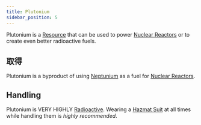 ```yaml
---
title: Plutonium
sidebar_position: 5
---
```


Plutonium is a [Resource](/docs/Slimefun/Resources) that can be used to power [Nuclear Reactors](Electric-Machines#energy-generation) or to create even better radioactive fuels.

## 取得

Plutonium is a byproduct of using [Neptunium](Neptunium) as a fuel for [Nuclear Reactors](Electric-Machines#energy-generation).

## Handling

Plutonium is VERY HIGHLY [Radioactive](Radiation). Wearing a [Hazmat Suit](Armor#hazmat-suit) at all times while handling them is *highly recommended*.
